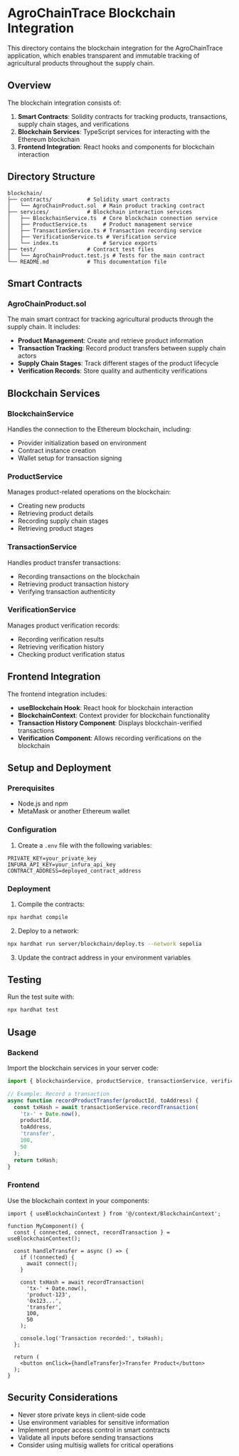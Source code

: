 # AgroChainTrace Blockchain Integration

This directory contains the blockchain integration for the AgroChainTrace application, which enables transparent and immutable tracking of agricultural products throughout the supply chain.

## Overview

The blockchain integration consists of:

1. **Smart Contracts**: Solidity contracts for tracking products, transactions, supply chain stages, and verifications
2. **Blockchain Services**: TypeScript services for interacting with the Ethereum blockchain
3. **Frontend Integration**: React hooks and components for blockchain interaction

## Directory Structure

```
blockchain/
├── contracts/           # Solidity smart contracts
│   └── AgroChainProduct.sol  # Main product tracking contract
├── services/            # Blockchain interaction services
│   ├── BlockchainService.ts  # Core blockchain connection service
│   ├── ProductService.ts     # Product management service
│   ├── TransactionService.ts # Transaction recording service
│   ├── VerificationService.ts # Verification service
│   └── index.ts              # Service exports
├── test/                # Contract test files
│   └── AgroChainProduct.test.js # Tests for the main contract
└── README.md            # This documentation file
```

## Smart Contracts

### AgroChainProduct.sol

The main smart contract for tracking agricultural products through the supply chain. It includes:

- **Product Management**: Create and retrieve product information
- **Transaction Tracking**: Record product transfers between supply chain actors
- **Supply Chain Stages**: Track different stages of the product lifecycle
- **Verification Records**: Store quality and authenticity verifications

## Blockchain Services

### BlockchainService

Handles the connection to the Ethereum blockchain, including:

- Provider initialization based on environment
- Contract instance creation
- Wallet setup for transaction signing

### ProductService

Manages product-related operations on the blockchain:

- Creating new products
- Retrieving product details
- Recording supply chain stages
- Retrieving product stages

### TransactionService

Handles product transfer transactions:

- Recording transactions on the blockchain
- Retrieving product transaction history
- Verifying transaction authenticity

### VerificationService

Manages product verification records:

- Recording verification results
- Retrieving verification history
- Checking product verification status

## Frontend Integration

The frontend integration includes:

- **useBlockchain Hook**: React hook for blockchain interaction
- **BlockchainContext**: Context provider for blockchain functionality
- **Transaction History Component**: Displays blockchain-verified transactions
- **Verification Component**: Allows recording verifications on the blockchain

## Setup and Deployment

### Prerequisites

- Node.js and npm
- MetaMask or another Ethereum wallet

### Configuration

1. Create a `.env` file with the following variables:

```
PRIVATE_KEY=your_private_key
INFURA_API_KEY=your_infura_api_key
CONTRACT_ADDRESS=deployed_contract_address
```

### Deployment

1. Compile the contracts:

```bash
npx hardhat compile
```

2. Deploy to a network:

```bash
npx hardhat run server/blockchain/deploy.ts --network sepolia
```

3. Update the contract address in your environment variables

## Testing

Run the test suite with:

```bash
npx hardhat test
```

## Usage

### Backend

Import the blockchain services in your server code:

```typescript
import { blockchainService, productService, transactionService, verificationService } from './blockchain/services';

// Example: Record a transaction
async function recordProductTransfer(productId, toAddress) {
  const txHash = await transactionService.recordTransaction(
    'tx-' + Date.now(),
    productId,
    toAddress,
    'transfer',
    100,
    50
  );
  return txHash;
}
```

### Frontend

Use the blockchain context in your components:

```tsx
import { useBlockchainContext } from '@/context/BlockchainContext';

function MyComponent() {
  const { connected, connect, recordTransaction } = useBlockchainContext();
  
  const handleTransfer = async () => {
    if (!connected) {
      await connect();
    }
    
    const txHash = await recordTransaction(
      'tx-' + Date.now(),
      'product-123',
      '0x123...',
      'transfer',
      100,
      50
    );
    
    console.log('Transaction recorded:', txHash);
  };
  
  return (
    <button onClick={handleTransfer}>Transfer Product</button>
  );
}
```

## Security Considerations

- Never store private keys in client-side code
- Use environment variables for sensitive information
- Implement proper access control in smart contracts
- Validate all inputs before sending transactions
- Consider using multisig wallets for critical operations